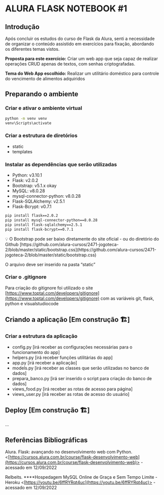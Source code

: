 # ALURA FLASK NOTEBOOK #1

## Introdução

Após concluir os estudos do curso de Flask da Alura, senti a necessidade de organizar o conteúdo assistido em exercícios para fixação, abordando os diferentes temas vistos.

**Proposta para este exercício:** Criar um web app que seja capaz de realizar operações CRUD apenas de textos, com senhas criptografadas.

**Tema do Web App escolhido:** Realizar um utilitário doméstico para controle do vencimento de alimentos adquiridos 

## Preparando o ambiente

### Criar e ativar o ambiente virtual

```bash
python -m venv venv
venv\Scripts\activate
```

### Criar a estrutura de diretórios

- static
- templates

### Instalar as dependências que serão utilizadas

- Python: v3.10.1
- Flask: v2.0.2
- Bootstrap: v5.1.x okay
- MySQL: v8.0.28
- mysql-connector-python: v8.0.28
- Flask-SQLAlchemy: v2.5.1
- Flask-Bcrypt: v0.7.1

```bash
pip install flask==2.0.2
pip install mysql-connector-python==8.0.28
pip install flask-sqlalchemy==2.5.1
pip install flask-bcrypt==0.7.1
```

<aside>
💡 O Bootstrap pode ser baixo diretamente do site oficial - ou do diretório do Github [https://github.com/alura-cursos/2471-jogoteca-2/blob/master/static/bootstrap.css](https://github.com/alura-cursos/2471-jogoteca-2/blob/master/static/bootstrap.css) 

O arquivo deve ser inserido na pasta “static”

</aside>

### Criar o .gitignore

Para criação do gitignore foi utilizado o site [https://www.toptal.com/developers/gitignore](https://www.toptal.com/developers/gitignore) com as variáveis git, flask, python e visualstudiocode

## Criando a aplicação [Em construção 🏗️]

### Criar a estrutura da aplicação

- config.py [irá receber as configurações necessárias para o funcionamento do app]
- helpers.py [irá receber funções utilitárias do app]
- app.py [irá receber a aplicação]
- models.py [irá receber as classes que serão utilizadas no banco de dados]
- prepara_banco.py [irá ser inserido o script para criação do banco de dados]
- views_food.py [irá receber as rotas de acesso para página]
- views_user.py [irá receber as rotas de acesso do usuário]

## Deploy [Em construção 🏗️]

…

## Referências Bibliográficas

Alura. Flask: avançando no desenvolvimento web com Python. <[https://cursos.alura.com.br/course/flask-desenvolvimento-web](https://cursos.alura.com.br/course/flask-desenvolvimento-web)> - acessado em 12/09/2022

Relbeits. ****Hospedagem MySQL Online de Graça e Sem Tempo Limite - Heroku <[https://youtu.be/6ffRYRqt4uc](https://youtu.be/6ffRYRqt4uc)> - acessado em 12/09/2022